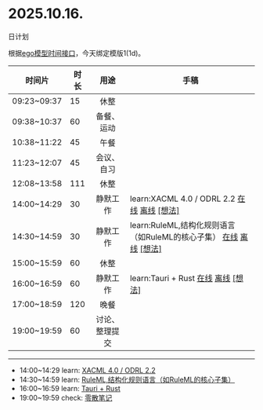 # 2025.10.16.
日计划

根据[ego模型时间接口](https://gitee.com/hyg/blog/blob/master/timeflow.md)，今天绑定模版1(1d)。

| 时间片 | 时长 | 用途 | 手稿 |
| --- | --- | :---: | --- |
| 09:23~09:37 | 15 | 休整 |  |
| 09:38~10:37 | 60 | 备餐、运动 |  |
| 10:38~11:22 | 45 | 午餐 |  |
| 11:23~12:07 | 45 | 会议、自习 |  |
| 12:08~13:58 | 111 | 休整 |  |
| 14:00~14:29 | 30 | 静默工作 | learn:XACML 4.0 / ODRL 2.2 [在线](http://simp.ly/p/8t3vlk) [离线](../../draft/2025/20251016140000.md) <a href="mailto:huangyg@mars22.com?subject=关于2025.10.16.[learn:XACML 4.0 / ODRL 2.2]任务&body=日期: 20251016%0D%0A序号: 5%0D%0A手稿:../../draft/2025/20251016140000.md%0D%0A---请勿修改邮件主题及以上内容 从下一行开始写您的想法---%0D%0A">[想法]</a> |
| 14:30~14:59 | 30 | 静默工作 | learn:RuleML,结构化规则语言（如RuleML的核心子集） [在线](http://simp.ly/p/5k9gJy) [离线](../../draft/2025/20251016143000.md) <a href="mailto:huangyg@mars22.com?subject=关于2025.10.16.[learn:RuleML,结构化规则语言（如RuleML的核心子集）]任务&body=日期: 20251016%0D%0A序号: 6%0D%0A手稿:../../draft/2025/20251016143000.md%0D%0A---请勿修改邮件主题及以上内容 从下一行开始写您的想法---%0D%0A">[想法]</a> |
| 15:00~15:59 | 60 | 休整 |  |
| 16:00~16:59 | 60 | 静默工作 | learn:Tauri + Rust [在线](http://simp.ly/p/4QDThK) [离线](../../draft/2025/20251016160000.md) <a href="mailto:huangyg@mars22.com?subject=关于2025.10.16.[learn:Tauri + Rust]任务&body=日期: 20251016%0D%0A序号: 8%0D%0A手稿:../../draft/2025/20251016160000.md%0D%0A---请勿修改邮件主题及以上内容 从下一行开始写您的想法---%0D%0A">[想法]</a> |
| 17:00~18:59 | 120 | 晚餐 |  |
| 19:00~19:59 | 60 | 讨论、整理提交 |  |

---

- 14:00~14:29	learn: [XACML 4.0 / ODRL 2.2](../../draft/2025/20251016.01.md)
- 14:30~14:59	learn: [RuleML,结构化规则语言（如RuleML的核心子集）](../../draft/2025/20251016.02.md)
- 16:00~16:59	learn: [Tauri + Rust](../../draft/2025/20251016.03.md)
- 19:00~19:59	check: [零散笔记](../../draft/2025/20251016.04.md)
